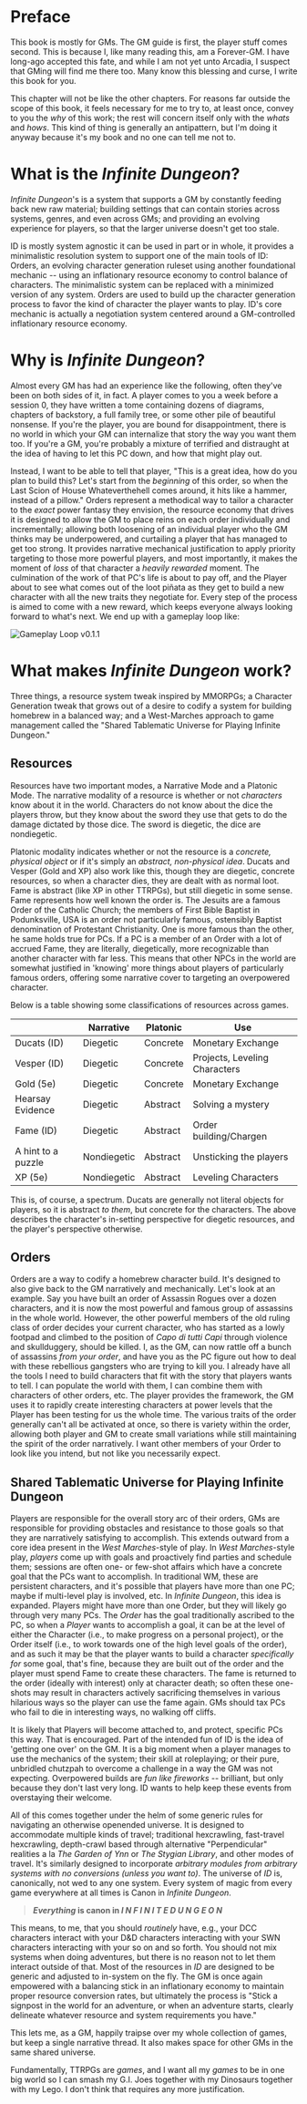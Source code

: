 # Preface

This book is mostly for GMs. The GM guide is first, the player stuff comes second. This is because I, like many reading this, am a Forever-GM. I have long-ago accepted this fate, and while I am not yet unto Arcadia, I suspect that GMing will find me there too. Many know this blessing and curse, I write this book for you.

This chapter will not be like the other chapters. For reasons far outside the scope of this book, it feels necessary for me to try to, at least once, convey to you the _why_ of this work; the rest will concern itself only with the _whats_ and _hows_. This kind of thing is generally an antipattern, but I'm doing it anyway because it's my book and no one can tell me not to.
# What is the _Infinite Dungeon_?

_Infinite Dungeon_'s is a system that supports a GM by constantly feeding back new raw material; building settings that can contain stories across systems, genres, and even across GMs; and providing an evolving experience for players, so that the larger universe doesn't get too stale.

ID is mostly system agnostic it can be used in part or in whole, it provides a minimalistic resolution system to support one of the main tools of ID: Orders, an evolving character generation ruleset using another foundational mechanic -- using an inflationary resource economy to control balance of characters. The minimalistic system can be replaced with a minimized version of any system. Orders are used to build up the character generation process to favor the kind of character the player wants to play. ID's core mechanic is actually a negotiation system centered around a GM-controlled inflationary resource economy.

# Why is _Infinite Dungeon_?

Almost every GM has had an experience like the following, often they've been on both sides of it, in fact. A player comes to you a week before a session 0, they have written a tome containing dozens of diagrams, chapters of backstory, a full family tree, or some other pile of beautiful nonsense. If you're the player, you are bound for disappointment, there is no world in which your GM can internalize that story the way you want them too. If you're a GM, you're probably a mixture of terrified and distraught at the idea of having to let this PC down, and how that might play out.

Instead, I want to be able to tell that player, "This is a great idea, how do you plan to build this? Let's start from the _beginning_ of this order, so when the Last Scion of House Whateverthehell comes around, it hits like a hammer, instead of a pillow." Orders represent a methodical way to tailor a character to the _exact_ power fantasy they envision, the resource economy that drives it is designed to allow the GM to place reins on each order individually and incrementally; allowing both loosening of an individual player who the GM thinks may be underpowered, and curtailing a player that has managed to get too strong. It provides narrative mechanical justification to apply priority targeting to those more powerful players, and most importantly, it makes the moment of _loss_ of that character a _heavily rewarded_ moment. The culmination of the work of that PC's life is about to pay off, and the Player about to see what comes out of the loot piñata as they get to build a new character with all the new traits they negotiate for. Every step of the process is aimed to come with a new reward, which keeps everyone always looking forward to what's next. We end up with a gameplay loop like:

![Gameplay Loop v0.1.1](../../Assets/Gameplay%20Loop%20v0.1.1.png)
# What makes _Infinite Dungeon_ work?

Three things, a resource system tweak inspired by MMORPGs; a Character Generation tweak that grows out of a desire to codify a system for building homebrew in a balanced way; and a West-Marches approach to game management called the "Shared Tablematic Universe for Playing Infinite Dungeon." 

## Resources

Resources have two important modes, a Narrative Mode and a Platonic Mode. The narrative modality of a resource is whether or not _characters_ know about it in the world. Characters do not know about the dice the players throw, but they know about the sword they use that gets to do the damage dictated by those dice. The sword is diegetic, the dice are nondiegetic.

Platonic modality indicates whether or not the resource is a _concrete, physical object_ or if it's simply an _abstract, non-physical idea_. Ducats and Vesper (Gold and XP) also work like this, though they are diegetic, concrete resources, so when a character dies, they are dealt with as normal loot. Fame is abstract (like XP in other TTRPGs), but still diegetic in some sense. Fame represents how well known the order is. The Jesuits are a famous Order of the Catholic Church; the members of First Bible Baptist in Podunksville, USA is an order not particularly famous, ostensibly Baptist denomination of Protestant Christianity. One is more famous than the other, he same holds true for PCs. If a PC is a member of an Order with a lot of accrued Fame, they are literally, diegetically, more recognizable than another character with far less. This means that other NPCs in the world are somewhat justified in 'knowing' more things about players of particularly famous orders, offering some narrative cover to targeting an overpowered character.

Below is a table showing some classifications of resources across games.

|                    | Narrative   | Platonic | Use                           |
| ------------------ | ----------- | -------- | ----------------------------- |
| Ducats (ID)        | Diegetic    | Concrete | Monetary Exchange             |
| Vesper (ID)        | Diegetic    | Concrete | Projects, Leveling Characters |
| Gold (5e)          | Diegetic    | Concrete | Monetary Exchange             |
| Hearsay Evidence   | Diegetic    | Abstract | Solving a mystery             |
| Fame (ID)          | Diegetic    | Abstract | Order building/Chargen        |
| A hint to a puzzle | Nondiegetic | Abstract | Unsticking the players        |
| XP (5e)            | Nondiegetic | Abstract | Leveling Characters           |
This is, of course, a spectrum. Ducats are generally not literal objects for players, so it is abstract _to them_, but concrete for the characters. The above describes the character's in-setting perspective for diegetic resources, and the player's perspective otherwise.
## Orders

Orders are a way to codify a homebrew character build. It's designed to also give back to the GM narratively and mechanically. Let's look at an example. Say you have built an order of Assassin Rogues over a dozen characters, and it is now the most powerful and famous group of assassins in the whole world. However, the other powerful members of the old ruling class of order decides your current character, who has started as a lowly footpad and climbed to the position of _Capo di tutti Capi_ through violence and skullduggery, should be killed. I, as the GM, can now rattle off a bunch of assassins _from your order_, and have you as the PC figure out how to deal with these rebellious gangsters who are trying to kill you. I already have all the tools I need to build characters that fit with the story that players wants to tell. I can populate the world with them, I can combine them with characters of other orders, etc. The player provides the framework, the GM uses it to rapidly create interesting characters at power levels that the Player has been testing for us the whole time. The various traits of the order generally can't all be activated at once, so there is variety within the order, allowing both player and GM to create small variations while still maintaining the spirit of the order narratively. I want other members of your Order to look like you intend, but not like you necessarily expect.

## Shared Tablematic Universe for Playing Infinite Dungeon

Players are responsible for the overall story arc of their orders, GMs are responsible for providing obstacles and resistance to those goals so that they are narratively satisfying to accomplish. This extends outward from a core idea present in the _West Marches_-style of play. In _West Marches_-style play, _players_ come up with goals and proactively find parties and schedule them; sessions are often one- or few-shot affairs which have a concrete goal that the PCs want to accomplish. In traditional WM, these are persistent characters, and it's possible that players have more than one PC; maybe if multi-level play is involved, etc. In _Infinite Dungeon_, this idea is expanded. Players might have more than one Order, but they will likely go through very many PCs. The _Order_ has the goal traditionally ascribed to the PC, so when a _Player_ wants to accomplish a goal, it can be at the level of either the Character (i.e., to make progress on a personal project), or the Order itself (i.e., to work towards one of the high level goals of the order), and as such it may be that the player wants to build a character _specifically for_ some goal, that's fine, because they are built out of the order and the player must spend Fame to create these characters. The fame is returned to the order (ideally with interest) only at character death; so often these one-shots may result in characters actively sacrificing themselves in various hilarious ways so the player can use the fame again. GMs should tax PCs who fail to die in interesting ways, no walking off cliffs.

It is likely that Players will become attached to, and protect, specific PCs this way. That is encouraged. Part of the intended fun of ID is the idea of 'getting one over' on the GM. It is a big moment when a player manages to use the mechanics of the system; their skill at roleplaying; or their pure, unbridled chutzpah to overcome a challenge in a way the GM was not expecting. Overpowered builds are _fun like fireworks_ -- brilliant, but only because they don't last very long. ID wants to help keep these events from overstaying their welcome.

All of this comes together under the helm of some generic rules for navigating an otherwise openended universe. It is designed to accommodate multiple kinds of travel; traditional hexcrawling, fast-travel hexcrawling, depth-crawl based through alternative "Perpendicular" realities a la _The Garden of Ynn_ or _The Stygian Library_, and other modes of travel. It's similarly designed to incorporate _arbitrary modules from arbitrary systems with no conversions (unless you want to)_. The universe of _ID_ is, canonically, not wed to any one system. Every system of magic from every game everywhere at all times is Canon in _Infinite Dungeon_.

> **_Everything_ is canon in   _I N F I N I T E   D U N G E O N_**

This means, to me, that you should _routinely_ have, e.g., your DCC characters interact with your D&D characters interacting with your SWN characters interacting with your so on and so forth. You should not mix systems when doing adventures, but there is no reason not to let them interact outside of that. Most of the resources in _ID_ are designed to be generic and adjusted to in-system on the fly. The GM is once again empowered with a balancing stick in an inflationary economy to maintain proper resource conversion rates, but ultimately the process is "Stick a signpost in the world for an adventure, or when an adventure starts, clearly delineate whatever resource and system requirements you have."

This lets me, as a GM, happily traipse over my whole collection of games, but keep a single narrative thread. It also makes space for other GMs in the same shared universe.

Fundamentally, TTRPGs are _games_, and I want all my _games_ to be in one big world so I can smash my G.I. Joes together with my Dinosaurs together with my Lego. I don't think that requires any more justification.